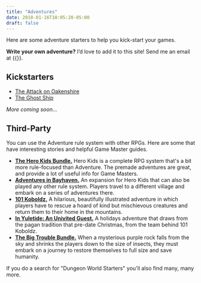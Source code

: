 ```yaml
---
title: "Adventures"
date: 2018-01-16T10:05:20-05:00
draft: false
---
```


Here are some adventure starters to help you kick-start your games.

**Write your own adventure?** I’d love to add it to this site! Send me an email at {{<email>}}.

## Kickstarters

- [The Attack on Oakenshire](/adventures/attack-on-oakenshire/)
- [The Ghost Ship](/adventures/the-ghost-ship/)

*More coming soon...*


## Third-Party

You can use the Adventure rule system with other RPGs. Here are some that have interesting stories and helpful Game Master guides.

- **[The Hero Kids Bundle.](https://www.drivethrurpg.com/product/115827/Hero-Kids--Complete-Fantasy-PDF-Bundle-BUNDLE)** Hero Kids is a complete RPG system that's a bit more rule-focused than Adventure. The premade adventures are great, and provide a lot of useful info for Game Masters.
- **[Adventures in Bayhaven.](https://www.drivethrurpg.com/product/165400/Adventures-in-Bayhaven-Ultimate-BUNDLE)** An expansion for Hero Kids that can also be played any other rule system. Players travel to a different village and embark on a series of adventures there.
- **[101 Koboldz.](https://www.drivethrurpg.com/product/281131/Hero-Kids--Fantasy-Premium-Adventure--101-Koboldz)** A hilarious, beautifully illustrated adventure in which players have to rescue a hoard of kind but mischievous creatures and return them to their home in the mountains.
- **[In Yuletide: An Univited Guest.](https://www.drivethrurpg.com/product/298178/Hero-Kids--Fantasy-Premium-Adventure--Yuletide--An-Uninvited-Guest)** A holidays adventure that draws from the pagan tradition that pre-date Christmas, from the team behind 101 Koboldz.
- **[The Big Trouble Bundle.](https://www.drivethrurpg.com/product/301410/Big-Trouble-Mammoth-Collection-BUNDLE)** When a mysterious purple rock falls from the sky and shrinks the players down to the size of insects, they must embark on a journey to restore themselves to full size and save humanity.

If you do a search for "Dungeon World Starters" you'll also find many, many more.